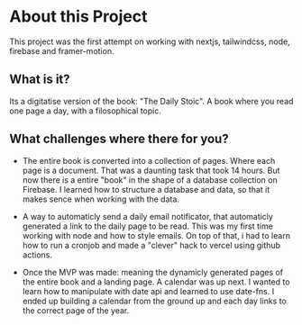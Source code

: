 # About this Project

This project was the first attempt on working with nextjs, tailwindcss, node, firebase and framer-motion.

## What is it?

Its a digitatise version of the book: "The Daily Stoic". A book where you read one page a day, with a filosophical topic.

## What challenges where there for you?

- The entire book is converted into a collection of pages. Where each page is a document. That was a daunting task that took 14 hours. But now there is a entire "book" in the shape of a database collection on Firebase. I learned how to structure a database and data, so that it makes sence when working with the data.

- A way to automaticly send a daily email notificator, that automaticly generated a link to the daily page to be read. This was my first time working with node and how to style emails. On top of that, i had to learn how to run a cronjob and made a "clever" hack to vercel using github actions.

- Once the MVP was made: meaning the dynamicly generated pages of the entire book and a landing page. A calendar was up next. I wanted to learn how to manipulate with date api and learned to use date-fns. I ended up building a calendar from the ground up and each day links to the correct page of the year.
